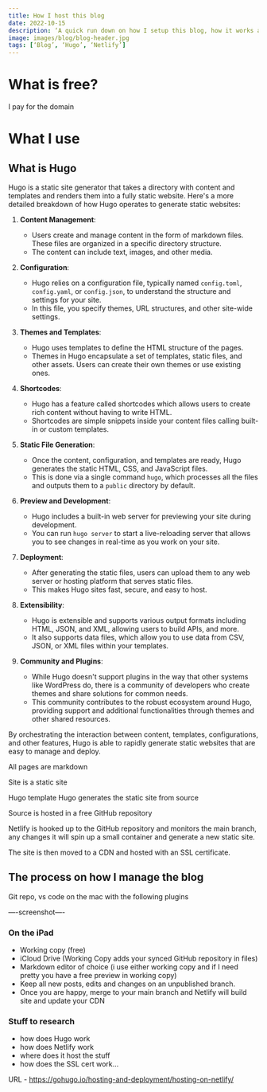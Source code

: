```yaml
---
title: How I host this blog
date: 2022-10-15
description: ‘A quick run down on how I setup this blog, how it works and what is the cost.’
image: images/blog/blog-header.jpg
tags: [‘Blog’, ‘Hugo’, ‘Netlify’]
---
```


# What is free?

I pay for the domain

# What I use

## What is Hugo

Hugo is a static site generator that takes a directory with content and templates and renders them into a fully static website. Here's a more detailed breakdown of how Hugo operates to generate static websites:

1. **Content Management**:
    - Users create and manage content in the form of markdown files. These files are organized in a specific directory structure.
    - The content can include text, images, and other media.

2. **Configuration**:
    - Hugo relies on a configuration file, typically named `config.toml`, `config.yaml`, or `config.json`, to understand the structure and settings for your site.
    - In this file, you specify themes, URL structures, and other site-wide settings.

3. **Themes and Templates**:
    - Hugo uses templates to define the HTML structure of the pages.
    - Themes in Hugo encapsulate a set of templates, static files, and other assets. Users can create their own themes or use existing ones.

4. **Shortcodes**:
    - Hugo has a feature called shortcodes which allows users to create rich content without having to write HTML.
    - Shortcodes are simple snippets inside your content files calling built-in or custom templates.

5. **Static File Generation**:
    - Once the content, configuration, and templates are ready, Hugo generates the static HTML, CSS, and JavaScript files.
    - This is done via a single command `hugo`, which processes all the files and outputs them to a `public` directory by default.

6. **Preview and Development**:
    - Hugo includes a built-in web server for previewing your site during development.
    - You can run `hugo server` to start a live-reloading server that allows you to see changes in real-time as you work on your site.

7. **Deployment**:
    - After generating the static files, users can upload them to any web server or hosting platform that serves static files.
    - This makes Hugo sites fast, secure, and easy to host.

8. **Extensibility**:
    - Hugo is extensible and supports various output formats including HTML, JSON, and XML, allowing users to build APIs, and more.
    - It also supports data files, which allow you to use data from CSV, JSON, or XML files within your templates.

9. **Community and Plugins**:
    - While Hugo doesn't support plugins in the way that other systems like WordPress do, there is a community of developers who create themes and share solutions for common needs.
    - This community contributes to the robust ecosystem around Hugo, providing support and additional functionalities through themes and other shared resources.

By orchestrating the interaction between content, templates, configurations, and other features, Hugo is able to rapidly generate static websites that are easy to manage and deploy.

All pages are markdown

Site is a static site

Hugo template
Hugo generates the static site from source

Source is hosted in a free GitHub repository

Netlify is hooked up to the GitHub repository and monitors the main branch, any changes it will spin up a small container and generate a new static site.

The site is then moved to a CDN and hosted with an SSL certificate.

## The process on how I manage the blog

Git repo, vs code on the mac with the following plugins

—-screenshot—-

### On the iPad

- Working copy (free)
- iCloud Drive (Working Copy adds your synced GitHub repository in files)
- Markdown editor of choice (i use either working copy and if I need pretty you have a free preview in working copy)
- Keep all new posts, edits and changes on an unpublished branch.
- Once you are happy, merge to your main branch and Netlify will build site and update your CDN

### Stuff to research

- how does Hugo work
- how does Netlify work
- where does it host the stuff
- how does the SSL cert work…

URL - <https://gohugo.io/hosting-and-deployment/hosting-on-netlify/>
